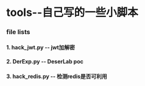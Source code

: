 # tools--自己写的一些小脚本
### file lists
#### 1. hack_jwt.py -- jwt加解密
#### 2. DerExp.py -- DeserLab poc
#### 3. hack_redis.py -- 检测redis是否可利用
